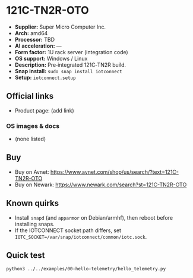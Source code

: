 # 121C-TN2R-OTO

- **Supplier:** Super Micro Computer  Inc.
- **Arch:** amd64
- **Processor:** TBD
- **AI acceleration:** —
- **Form factor:** 1U rack server (integration code)
- **OS support:** Windows / Linux
- **Description:** Pre‑integrated 121C‑TN2R build.
- **Snap install:** `sudo snap install iotconnect`
- **Setup:** `iotconnect.setup`

## Official links
- Product page: (add link)

### OS images & docs
- (none listed)

## Buy
- Buy on Avnet: https://www.avnet.com/shop/us/search/?text=121C-TN2R-OTO
- Buy on Newark: https://www.newark.com/search?st=121C-TN2R-OTO

## Known quirks
- Install `snapd` (and `apparmor` on Debian/armhf), then reboot before installing snaps.
- If the IOTCONNECT socket path differs, set `IOTC_SOCKET=/var/snap/iotconnect/common/iotc.sock`.

## Quick test
```bash
python3 ../../examples/00-hello-telemetry/hello_telemetry.py
```
